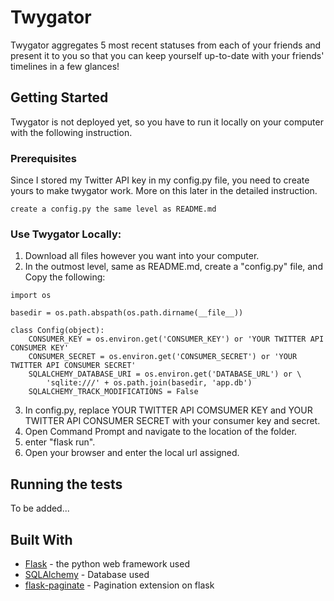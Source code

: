 # Twygator
Twygator aggregates 5 most recent statuses from each of your friends and present it to you so that you can keep yourself up-to-date with your friends' timelines in a few glances!

## Getting Started

Twygator is not deployed yet, so you have to run it locally on your computer with the following instruction.

### Prerequisites
Since I stored my Twitter API key in my config.py file, you need to create yours to make twygator work. More on this later in the detailed instruction.
```
create a config.py the same level as README.md
```

### Use Twygator Locally:

1. Download all files however you want into your computer.
2. In the outmost level, same as README.md, create a "config.py" file, and Copy the following:
```
import os

basedir = os.path.abspath(os.path.dirname(__file__))

class Config(object):
    CONSUMER_KEY = os.environ.get('CONSUMER_KEY') or 'YOUR TWITTER API CONSUMER KEY'
    CONSUMER_SECRET = os.environ.get('CONSUMER_SECRET') or 'YOUR TWITTER API CONSUMER SECRET'
    SQLALCHEMY_DATABASE_URI = os.environ.get('DATABASE_URL') or \
        'sqlite:///' + os.path.join(basedir, 'app.db')
    SQLALCHEMY_TRACK_MODIFICATIONS = False
```
3. In config.py, replace YOUR TWITTER API COMSUMER KEY and YOUR TWITTER API CONSUMER SECRET with your consumer key and secret.
4. Open Command Prompt and navigate to the location of the folder.
5. enter "flask run".
6. Open your browser and enter the local url assigned.

## Running the tests

To be added...

## Built With

* [Flask](https://palletsprojects.com/p/flask/) - the python web framework used
* [SQLAlchemy](https://flask-sqlalchemy.palletsprojects.com/en/2.x/) - Database used
* [flask-paginate](https://pythonhosted.org/Flask-paginate/) - Pagination extension on flask